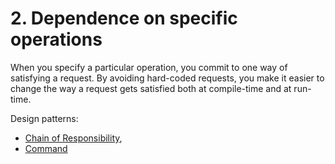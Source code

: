 # 2. Dependence on specific operations

When you specify a particular operation, you commit to one way of satisfying a request. By avoiding hard-coded requests, you make it easier to change the way a request gets satisfied both at compile-time and at run-time.

Design patterns:
- [Chain of Responsibility](./chainofresponsibility),
- [Command](./command)

